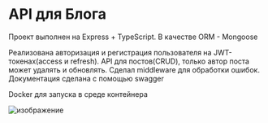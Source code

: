# API для Блога

Проект выполнен на Express + TypeScript. В качестве ORM - Mongoose

Реализована авторизация и регистрация пользователя на JWT-токенах(access и refresh). API для постов(CRUD), только автор поста может удалять и обновлять. Сделал 
middleware для обработки ошибок. Документация сделана с помощью swagger

Docker для запуска в среде контейнера

![изображение](https://github.com/andrew28092002/blog-express/assets/98597980/aec03a96-3f96-490b-95e8-625d78134df3)
